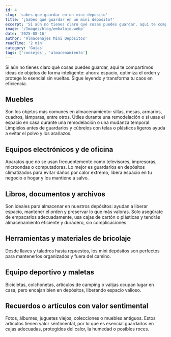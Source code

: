 ```yaml
---
id: 4
slug: 'sabes-que-guardar-en-un-mini-deposito'
title: '¿Sabes qué guardar en un mini depósito?'
excerpt: 'Si aún no tienes claro qué cosas puedes guardar, aquí te compartimos ideas de objetos de forma inteligente: ahorra espacio, optimiza el orden y protege lo esencial sin vueltas.'
image: '/Images/blog/embalaje.webp'
date: '2025-08-16'
author: 'Almacenajes Mini Depósitos'
readTime: '2 min'
category: 'Guías'
tags: ['consejos', 'almacenamiento']
---
```


Si aún no tienes claro qué cosas puedes guardar, aquí te compartimos ideas de objetos de forma inteligente: ahorra espacio, optimiza el orden y protege lo esencial sin vueltas. Sigue leyendo y transforma tu caos en eficiencia.

## Muebles

Son los objetos más comunes en almacenamiento: sillas, mesas, armarios, cuadros, lámparas, entre otros. Útiles durante una remodelación o si usas el espacio en casa durante una remodelación o una mudanza temporal. Límpielos antes de guardarlos y cúbrelos con telas o plásticos ligeros ayuda a evitar el polvo y los arañazos.

## Equipos electrónicos y de oficina

Aparatos que no se usan frecuentemente como televisores, impresoras, microondas o computadoras. Lo mejor es guardarlos en depósitos climatizados para evitar daños por calor extremo, libera espacio en tu negocio o hogar y los mantiene a salvo.

## Libros, documentos y archivos

Son ideales para almacenar en nuestros depósitos: ayudan a liberar espacio, mantener el orden y preservar lo que más valoras. Solo asegúrate de empacarlos adecuadamente, usa cajas de cartón o plásticas y tendrás almacenamiento eficiente y duradero, sin complicaciones.

## Herramientas y materiales de bricolaje

Desde llaves y taladros hasta repuestos, los mini depósitos son perfectos para mantenerlos organizados y fuera del camino.

## Equipo deportivo y maletas

Bicicletas, colchonetas, artículos de camping o valijas ocupan lugar en casa, pero encajan bien en depósitos, liberando espacio valioso.

## Recuerdos o artículos con valor sentimental

Fotos, álbumes, juguetes viejos, colecciones o muebles antiguos. Estos artículos tienen valor sentimental, por lo que es esencial guardarlos en cajas adecuadas, protegidos del calor, la humedad o posibles roces.
